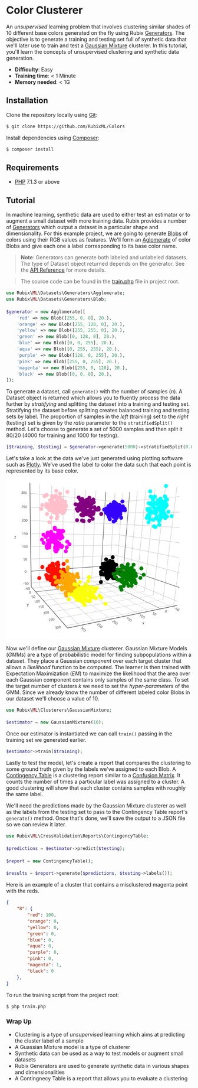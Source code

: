 # Color Clusterer

An *unsupervised* learning problem that involves clustering similar shades of 10 different base colors generated on the fly using Rubix [Generators](https://github.com/RubixML/RubixML#generators). The objective is to generate a training and testing set full of synthetic data that we'll later use to train and test a [Gaussian Mixture](https://github.com/RubixML/RubixML#gaussian-mixture) clusterer. In this tutorial, you'll learn the concepts of unsupervised clustering and synthetic data generation.

- **Difficulty**: Easy
- **Training time**: < 1 Minute
- **Memory needed**: < 1G

## Installation

Clone the repository locally using [Git](https://git-scm.com/):
```sh
$ git clone https://github.com/RubixML/Colors
```

Install dependencies using [Composer](https://getcomposer.org/):
```sh
$ composer install
```

## Requirements
- [PHP](https://php.net) 7.1.3 or above

## Tutorial
In machine learning, synthetic data are used to either test an estimator or to augment a small dataset with more training data. Rubix provides a number of [Generators](https://github.com/RubixML/RubixML#generators) which output a dataset in a particular shape and dimensionality. For this example project, we are going to generate [Blobs](https://github.com/RubixML/RubixML#blob) of colors using their RGB values as features. We'll form an [Aglomerate](https://github.com/RubixML/RubixML#agglomerate) of color Blobs and give each one a label corresponding to its base color name.

> **Note**: Generators can generate both labeled and unlabeled datasets. The type of Dataset object returned depends on the generator. See the [API Reference](https://github.com/RubixML/RubixML#generators) for more details.

> The source code can be found in the [train.php](https://github.com/RubixML/Colors/blob/master/train.php) file in project root.

```php
use Rubix\ML\Datasets\Generators\Agglomerate;
use Rubix\ML\Datasets\Generators\Blob;

$generator = new Agglomerate([
    'red' => new Blob([255, 0, 0], 20.),
    'orange' => new Blob([255, 128, 0], 20.),
    'yellow' => new Blob([255, 255, 0], 20.),
    'green' => new Blob([0, 128, 0], 20.),
    'blue' => new Blob([0, 0, 255], 20.),
    'aqua' => new Blob([0, 255, 255], 20.),
    'purple' => new Blob([128, 0, 255], 20.),
    'pink' => new Blob([255, 0, 255], 20.),
    'magenta' => new Blob([255, 0, 128], 20.),
    'black' => new Blob([0, 0, 0], 20.),
]);
```

To generate a dataset, call `generate()` with the number of samples (*n*). A Dataset object is returned which allows you to fluently process the data further by *stratifying* and splitting the dataset into a training and testing set. Stratifying the dataset before splitting creates balanced training and testing sets by label. The proportion of samples in the *left* (training) set to the *right* (testing) set is given by the *ratio* parameter to the `stratifiedSplit()` method. Let's choose to generate a set of 5000 samples and then split it 80/20 (4000 for training and 1000 for testing).

```php
[$training, $testing] = $generator->generate(5000)->stratifiedSplit(0.8);
```

Let's take a look at the data we've just generated using plotting software such as [Plotly](https://plot.ly/). We've used the label to color the data such that each point is represented by its base color.

![Synthetic Color Data](https://github.com/RubixML/Colors/blob/master/docs/images/samples-3d.png)

Now we'll define our [Gaussian Mixture](https://github.com/RubixML/RubixML#gaussian-mixture) clusterer. Gaussian Mixture Models (*GMMs*) are a type of probabilistic model for finding subpopulations within a dataset. They place a Gaussian *component* over each target cluster that allows a *likelihood* function to be computed. The learner is then trained with Expectation Maximization (*EM*) to maximize the likelihood that the area over each Gaussian component contains only samples of the same class. To set the target number of clusters *k* we need to set the *hyper-parameters* of the GMM. Since we already know the number of different labeled color Blobs in our dataset we'll choose a value of 10.

```php
use Rubix\ML\Clusterers\GaussianMixture;

$estimator = new GaussianMixture(10);
```

Once our estimator is instantiated we can call `train()` passing in the training set we generated earlier.

```php
$estimator->train($training);
```

Lastly to test the model, let's create a report that compares the clustering to some ground truth given by the labels we've assigned to each Blob. A [Contingency Table](https://github.com/RubixML/RubixML#contingency-table) is a clustering report similar to a [Confusion Matrix](https://github.com/RubixML/RubixML#confusion-matrix). It counts the number of times a particular label was assigned to a cluster. A good clustering will show that each cluster contains samples with roughly the same label.

We'll need the predictions made by the Gaussian Mixture clusterer as well as the labels from the testing set to pass to the Contingency Table report's `generate()` method. Once that's done, we'll save the output to a JSON file so we can review it later.

```php
use Rubix\ML\CrossValidation\Reports\ContingencyTable;

$predictions = $estimator->predict($testing);

$report = new ContingencyTable();

$results = $report->generate($predictions, $testing->labels());
```

Here is an example of a cluster that contains a misclustered magenta point with the reds.

```json
{
    "8": {
        "red": 100,
        "orange": 0,
        "yellow": 0,
        "green": 0,
        "blue": 0,
        "aqua": 0,
        "purple": 0,
        "pink": 0,
        "magenta": 1,
        "black": 0
    },
}
```

To run the training script from the project root:
```sh
$ php train.php
```

### Wrap Up

- Clustering is a type of *unsupervised* learning which aims at predicting the cluster label of a sample
- A Guassian Mixture model is a type of clusterer
- Synthetic data can be used as a way to test models or augment small datasets
- Rubix Generators are used to generate synthetic data in various shapes and dimensionalities
- A Contingnecy Table is a report that allows you to evaluate a clustering